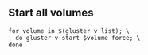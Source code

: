 ## Start all volumes
```
for volume in $(gluster v list); \
  do gluster v start $volume force; \
done
```
